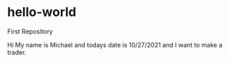 # hello-world
First Repository

Hi My name is Michael and todays date is 10/27/2021 and 
I want to make a trader. 


